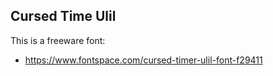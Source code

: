## Cursed Time Ulil

This is a freeware font:
- https://www.fontspace.com/cursed-timer-ulil-font-f29411


